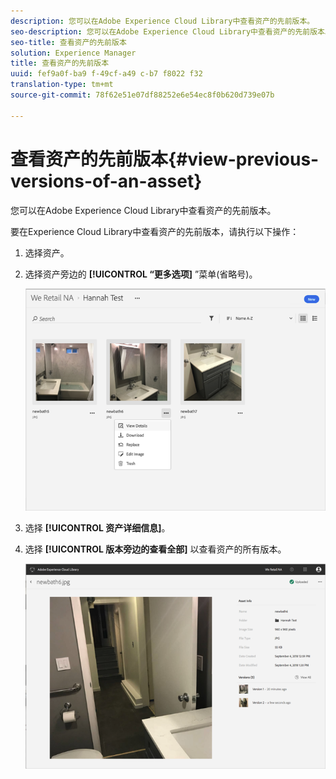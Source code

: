 ```yaml
---
description: 您可以在Adobe Experience Cloud Library中查看资产的先前版本。
seo-description: 您可以在Adobe Experience Cloud Library中查看资产的先前版本。
seo-title: 查看资产的先前版本
solution: Experience Manager
title: 查看资产的先前版本
uuid: fef9a0f-ba9 f-49cf-a49 c-b7 f8022 f32
translation-type: tm+mt
source-git-commit: 78f62e51e07df88252e6e54ec8f0b620d739e07b

---
```



# 查看资产的先前版本{#view-previous-versions-of-an-asset}

您可以在Adobe Experience Cloud Library中查看资产的先前版本。

要在Experience Cloud Library中查看资产的先前版本，请执行以下操作：

1. 选择资产。
1. 选择资产旁边的 **[!UICONTROL “更多选项]** ”菜单(省略号)。

   ![](assets/library_asset_options.png)

1. 选择 **[!UICONTROL 资产详细信息]**。
1. 选择 **[!UICONTROL 版本旁边的查看全部]** 以查看资产的所有版本。

   ![](assets/library_details_versions.png)


